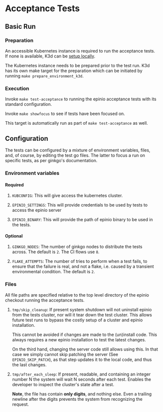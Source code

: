 # Acceptance Tests

## Basic Run

### Preparation

An accessible Kubernetes instance is required to run the acceptance tests.
If none is available, K3d can be
[setup locally](https://docs.epinio.io/installation/install_epinio_on_k3d.html).

The Kubernetes instance needs to be prepared prior to the test run. K3d has
its own make target for the preparation which can be initiated by running
`make prepare_environment_k3d`.

### Execution

Invoke `make test-acceptance` to running the epinio acceptance tests
with its standard configuration.

Invoke `make showfocus` to see if tests have been focused on.

This target is automatically run as part of `make test-acceptance` as
well.

## Configuration

The tests can be configured by a mixture of environment variables,
files, and, of course, by editing the test go files. The latter to
focus a run on specific tests, as per ginkgo's documentation.

### Environment variables

#### Required

   1. `KUBCONFIG`: This will give access the kubernetes cluster.
   
   2. `EPINIO_SETTINGS`: This will provide credentials to be used by tests
      to access the epinio server
   
   3. `EPINIO_BINARY`: This will provide the path of epinio binary to be
      used in the tests.

#### Optional

  1. `GINKGO_NODES`: The number of ginkgo nodes to distribute the
     tests across. The default is `2`. The CI flows use `8`.

  2. `FLAKE_ATTEMPTS`: The number of tries to perform when a test
     fails, to ensure that the failure is real, and not a flake,
     i.e. caused by a transient environmental condition. The default
     is `2`.

### Files

All file paths are specified relative to the top level directory of
the epinio checkout running the acceptance tests.

  1. `tmp/skip_cleanup`: If present system shutdown will not uninstall
     epinio from the tests cluster, nor will it tear down the test
     cluster. This allows future test runs to bypass the costly setup
     of a cluster and epinio installation.

     This cannot be avoided if changes are made to the (un)install
     code. This always requires a new epinio installation to test the
     latest changes.

     On the third hand, changing the server code still allows using
     this. In that case we simply cannot skip patching the server (See
     `EPINIO_SKIP_PATCH`), as that step updates it to the local code,
     and thus the last changes.

  1. `tmp/after_each_sleep`: If present, readable, and containing an
     integer number N the system will wait N seconds after each
     test. Enables the developer to inspect the cluster's state after
     a test.

     __Note__, the file has contain __only digits__, and nothing
     else. Even a trailing newline after the digits prevents the
     system from recognizing the request.
